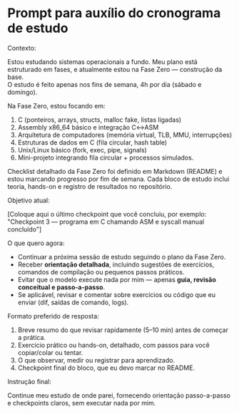 # Prompt para auxílio do cronograma de estudo

Contexto:

Estou estudando sistemas operacionais a fundo. Meu plano está estruturado em fases, e atualmente estou na Fase Zero — construção da base.  
O estudo é feito apenas nos fins de semana, 4h por dia (sábado e domingo).  

Na Fase Zero, estou focando em:
1. C (ponteiros, arrays, structs, malloc fake, listas ligadas)  
2. Assembly x86_64 básico e integração C↔ASM  
3. Arquitetura de computadores (memória virtual, TLB, MMU, interrupções)  
4. Estruturas de dados em C (fila circular, hash table)  
5. Unix/Linux básico (fork, exec, pipe, signals)  
6. Mini-projeto integrando fila circular + processos simulados.

Checklist detalhado da Fase Zero foi definido em Markdown (README) e estou marcando progresso por fim de semana. Cada bloco de estudo inclui teoria, hands-on e registro de resultados no repositório.

Objetivo atual:

[Coloque aqui o último checkpoint que você concluiu, por exemplo: "Checkpoint 3 — programa em C chamando ASM e syscall manual concluído"]

O que quero agora:

- Continuar a próxima sessão de estudo seguindo o plano da Fase Zero.  
- Receber **orientação detalhada**, incluindo sugestões de exercícios, comandos de compilação ou pequenos passos práticos.  
- Evitar que o modelo execute nada por mim — apenas **guia, revisão conceitual e passo-a-passo**.  
- Se aplicável, revisar e comentar sobre exercícios ou código que eu enviar (dif, saídas de comando, logs).

Formato preferido de resposta:

1. Breve resumo do que revisar rapidamente (5–10 min) antes de começar a prática.  
2. Exercício prático ou hands-on, detalhado, com passos para você copiar/colar ou tentar.  
3. O que observar, medir ou registrar para aprendizado.  
4. Checkpoint final do bloco, que eu devo marcar no README.

Instrução final:

Continue meu estudo de onde parei, fornecendo orientação passo-a-passo e checkpoints claros, sem executar nada por mim.
